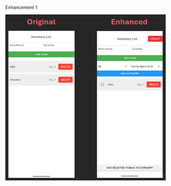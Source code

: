 Enhancement 1

<img src="https://github.com/MusabXD/musabxd.github.io/raw/Software-Engineering-and-Design/Enhancement%201.png" alt="Inventory App Screenshot" width="600">

